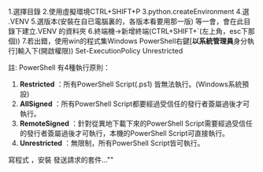 1.選擇目錄
2.使用虛擬環境CTRL+SHIFT+P
3.python.createEnvironment
4.選 .VENV
5.選版本(安裝在自已電腦裏的，各版本看要用那一版) 等一會，會在此目錄下建立.VENV 的資料夾
6.終端機->新增終端(CTRL+SHIFT+`(左上角，esc下那個))
7.若出錯，使用win的程式集Windows PowerShell右鍵[**以系統管理員**身分執行]輸入下(開啟權限))
Set-ExecutionPolicy Unrestricted

註:
PowerShell 有4種執行原則：

1. **Restricted** ：所有PowerShell Script(.ps1) 皆無法執行。(Windows系統預設)
2. **AllSigned** ：所有PowerShell Script都要經過受信任的發行者簽屬過後才可執行。
3. **RemoteSigned** ：針對從異地下載下來的PowerShell Script需要經過受信任的發行者簽屬過後才可執行，本機的PowerShell Script可直接執行。
4. **Unrestricted** ：無限制，所有PowerShell Script皆可執行。

寫程式 ，安裝 發送請求的套件…""



```

```
